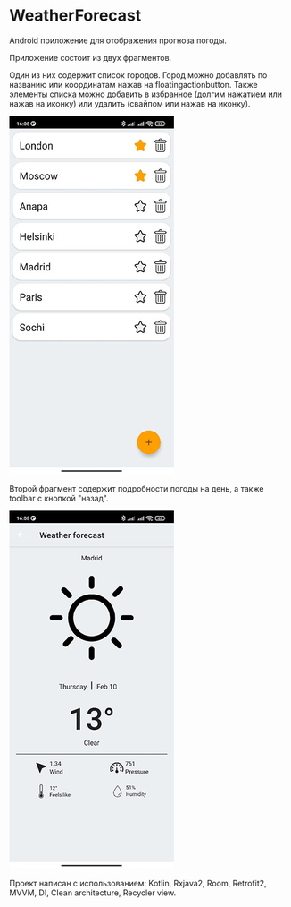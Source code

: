 # WeatherForecast

Android приложение для отображения прогноза погоды. 

Приложение состоит из двух фрагментов. 

Один из них содержит список городов. Город можно добавлять по названию или координатам нажав на floatingactionbutton. 
Также элементы списка можно добавить в избранное (долгим нажатием или нажав на иконку) или удалить (свайпом или нажав на иконку).

![Фото первого экрана](https://github.com/Gorosheg/WeatherForecast/blob/master/app/src/main/res/drawable/weather1.jpg)

Второй фрагмент содержит подробности погоды на день, а также toolbar с кнопкой "назад".

![Фото второго экрана](https://github.com/Gorosheg/WeatherForecast/blob/master/app/src/main/res/drawable/weather2.jpg)

Проект написан с использованием: Kotlin, Rxjava2, Room, Retrofit2, MVVM, DI, Сlean architecture, Recycler view.
